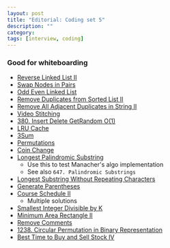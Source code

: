 ```yaml
---
layout: post
title: "Editorial: Coding set 5" 
description: ""
category: 
tags: [interview, coding]
---
```

### Good for whiteboarding

* [Reverse Linked List II](https://leetcode.com/submissions/detail/363116697/)
* [Swap Nodes in Pairs](https://leetcode.com/submissions/detail/363561558/)
* [Odd Even Linked List](https://leetcode.com/submissions/detail/363570232/)
* [Remove Duplicates from Sorted List II](https://leetcode.com/submissions/detail/366309294/) 
* [Remove All Adjacent Duplicates in String II](https://leetcode.com/submissions/detail/401241466/)
* [Video Stitching](https://leetcode.com/submissions/detail/401257873/)
* [380. Insert Delete GetRandom O(1)](https://leetcode.com/submissions/detail/363110295/)
* [LRU Cache](https://leetcode.com/submissions/detail/368515939/)
* [3Sum](https://leetcode.com/submissions/detail/368536831/)
* [Permutations](https://leetcode.com/submissions/detail/368748584/)
* [Coin Change](https://leetcode.com/submissions/detail/368759130/)
* [Longest Palindromic Substring](https://leetcode.com/submissions/detail/368771125/) 
  * Use this to test Manacher's algo implementation
  * See also `647. Palindromic Substrings`
* [Longest Substring Without Repeating Characters](https://leetcode.com/submissions/detail/368898101/)
* [Generate Parentheses](https://leetcode.com/submissions/detail/368905802/)
* [Course Schedule II](https://leetcode.com/submissions/detail/368222888/)
  * Multiple solutions
* [Smallest Integer Divisible by K](https://leetcode.com/submissions/detail/418630329/)
* [Minimum Area Rectangle II](https://leetcode.com/submissions/detail/418637589/)
* [Remove Comments](https://leetcode.com/submissions/detail/418968355/)
* [1238. Circular Permutation in Binary Representation](https://leetcode.com/submissions/detail/418997896/)
* [Best Time to Buy and Sell Stock IV](https://leetcode.com/submissions/detail/420023741/)
